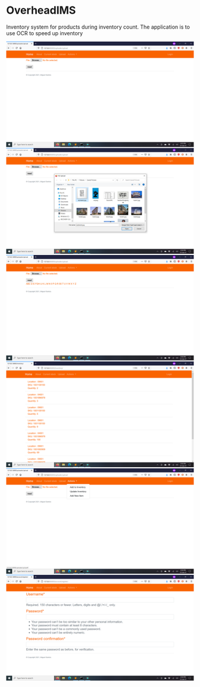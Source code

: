# OverheadIMS
Inventory system for products during inventory count.
The application is to use OCR to speed up inventory

![](z_images/Screenshot%20(40).png)
![](z_images/Screenshot%20(41).png)
![](z_images/Screenshot%20(42).png)
![](z_images/Screenshot%20(43).png)
![](z_images/Screenshot%20(44).png)
![](z_images/Screenshot%20(45).png)
